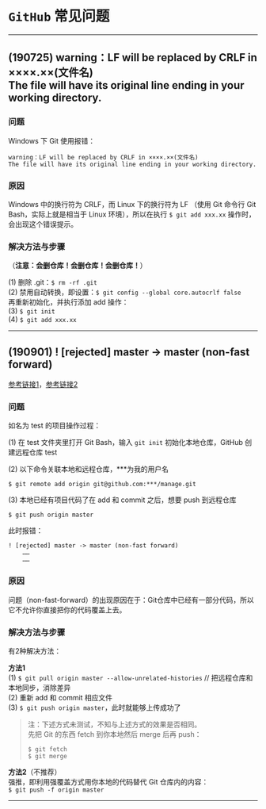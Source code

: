 # `GitHub` 常见问题

---

## (190725) warning：LF will be replaced by CRLF in ××××.××(文件名) <br/> The file will have its original line ending in your working directory.

### 问题
Windows 下 Git 使用报错：
```
warning：LF will be replaced by CRLF in ××××.××(文件名)
The file will have its original line ending in your working directory.
```
### 原因
Windows 中的换行符为 CRLF，而 Linux 下的换行符为 LF （使用 Git 命令行 Git Bash，实际上就是相当于 Linux 环境），所以在执行 `$ git add xxx.xx` 操作时，会出现这个错误提示。

### 解决方法与步骤
（**注意：会删仓库！会删仓库！会删仓库！**）

(1) 删除 .git：`$ rm -rf .git`  
(2) 禁用自动转换，即设置：`$ git config --global core.autocrlf false`  
再重新初始化，并执行添加 add 操作：  
(3) `$ git init`  
(4) `$ git add xxx.xx`

---

## (190901) ! [rejected] master -> master (non-fast forward)
[参考链接1](https://blog.csdn.net/xieneng2004/article/details/81044371)，[参考链接2](https://www.jianshu.com/p/f26c71d05e44)

### 问题
如名为 test 的项目操作过程：

(1) 在 test 文件夹里打开 Git Bash，输入 `git init` 初始化本地仓库，GitHub 创建远程仓库 test

(2) 以下命令关联本地和远程仓库，***为我的用户名
```	
$ git remote add origin git@github.com:***/manage.git
```

(3) 本地已经有项目代码了在 add 和 commit 之后，想要 push 到远程仓库
```
$ git push origin master
```

此时报错：
```
! [rejected] master -> master (non-fast forward)
    ……
    ……
```

### 原因
问题（non-fast-forward）的出现原因在于：Git仓库中已经有一部分代码，所以它不允许你直接把你的代码覆盖上去。

### 解决方法与步骤
有2种解决方法：  

**方法1**  
(1) `$ git pull origin master --allow-unrelated-histories` // 把远程仓库和本地同步，消除差异  
(2) 重新 add 和 commit 相应文件  
(3) `$ git push origin master`，此时就能够上传成功了

> 注：下述方式未测试，不知与上述方式的效果是否相同。  
> 先把 Git 的东西 fetch 到你本地然后 merge 后再 push：
> ```
> $ git fetch
> $ git merge
> ```

**方法2**（不推荐）  
强推，即利用强覆盖方式用你本地的代码替代 Git 仓库内的内容：  
`$ git push -f origin master`

---
